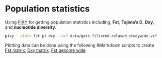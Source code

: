 Population statistics
================

Using [PIXY](https://pixy.readthedocs.io/en/latest/) for getting
population statistics including, **Fst**, **Tajima’s D**, **Dxy**, and
**nucleotide diversity**.

``` bash
pixy --stats fst pi dxy --vcf data/gatk.filtered.relaxed_studywide.vcf.gz --populations data/apoly_populations_metadata_INDREG.txt --window_size 10000 --n_cores 8 --bypass_invariant_check yes
```

Plotting data can be done using the following RMarkdown scripts to
create [Fst
matrix](https://github.com/schmidte10/apoly_pop_gen/blob/main/Rmarkdown_files/05b.pixy_fst_matrix.Rmd),
[Dxy
matrix](https://github.com/schmidte10/apoly_pop_gen/blob/main/Rmarkdown_files/05c.pixy_dxy_matrix.Rmd),
[Fst genome
wide](https://github.com/schmidte10/apoly_pop_gen/blob/main/Rmarkdown_files/05a.pixy_fst_cmprsn.Rmd)
